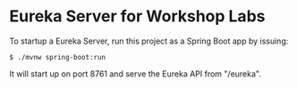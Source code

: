 # Eureka Server for Workshop Labs

To startup a Eureka Server, run this project as a Spring Boot app by issuing:

```
$ ./mvnw spring-boot:run
```
It will start up on port 8761 and serve the Eureka API from "/eureka".

